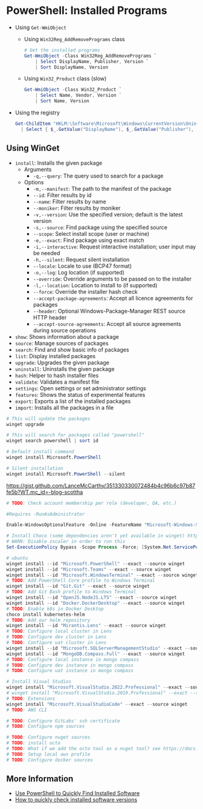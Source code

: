 # PowerShell: Installed Programs

- Using `Get-WmiObject`

  - Using `Win32Reg_AddRemovePrograms` class

    ```ps1
    # Get the installed programs
    Get-WmiObject -Class Win32Reg_AddRemovePrograms `
        | Select DisplayName, Publisher, Version `
        | Sort DisplayName, Version
    ```

  - Using `Win32_Product` class (slow)

    ```ps1
    Get-WmiObject -Class Win32_Product `
        | Select Name, Vendor, Version `
        | Sort Name, Version
    ```

- Using the registry

  ```ps1
  Get-ChildItem "HKLM:\Software\Microsoft\Windows\CurrentVersion\Uninstall" `
    | Select { $_.GetValue("DisplayName"), $_.GetValue("Publisher"), $_.GetValue("DisplayVersion") }
  ```

## Using WinGet

- `install`: Installs the given package
  - Arguments
    - `-q,--query`: The query used to search for a package
  - Options
    - `-m,--manifest`: The path to the manifest of the package
    - `--id`: Filter results by id
    - `--name`: Filter results by name
    - `--moniker`: Filter results by moniker
    - `-v,--version`: Use the specified version; default is the latest version
    - `-s,--source`: Find package using the specified source
    - `--scope`: Select install scope (user or machine)
    - `-e,--exact`: Find package using exact match
    - `-i,--interactive`: Request interactive installation; user input may be needed
    - `-h,--silent`: Request silent installation
    - `--locale`: Locale to use (BCP47 format)
    - `-o,--log`: Log location (if supported)
    - `--override`: Override arguments to be passed on to the installer
    - `-l,--location`: Location to install to (if supported)
    - `--force`: Override the installer hash check
    - `--accept-package-agreements`: Accept all licence agreements for packages
    - `--header`: Optional Windows-Package-Manager REST source HTTP header
    - `--accept-source-agreements`: Accept all source agreements during source operations
- `show`: Shows information about a package
- `source`: Manage sources of packages
- `search`: Find and show basic info of packages
- `list`: Display installed packages
- `upgrade`: Upgrades the given package
- `uninstall`: Uninstalls the given package
- `hash`: Helper to hash installer files
- `validate`: Validates a manifest file
- `settings`: Open settings or set administrator settings
- `features`: Shows the status of experimental features
- `export`: Exports a list of the installed packages
- `import`: Installs all the packages in a file

```ps1
# This will update the packages
winget upgrade

# This will search for packages called "powershell"
winget search powershell | sort id

# Default install command
winget install Microsoft.PowerShell

# Silent installation
winget install Microsoft.PowerShell --silent
```

https://gist.github.com/LanceMcCarthy/351330330072484b4c96b6c97b87fe5b?WT.mc_id=-blog-scottha

```ps1
# TODO: Check account membership per role (developer, QA, etc.)
```

```ps1
#Requires -RunAsAdministrator

Enable-WindowsOptionalFeature -Online -FeatureName "Microsoft-Windows-Subsystem-Linux"

# Install Choco (some dependencies aren't yet available in winget) https://chocolatey.org/install
# WARN: Disable zscaler in order to run this
Set-ExecutionPolicy Bypass -Scope Process -Force; [System.Net.ServicePointManager]::SecurityProtocol = [System.Net.ServicePointManager]::SecurityProtocol -bor 3072; iex ((New-Object System.Net.WebClient).DownloadString('https://community.chocolatey.org/install.ps1'))

# ubuntu
winget install --id "Microsoft.PowerShell" --exact --source winget
winget install --id "Microsoft.Teams" --exact --source winget
winget install --id "Microsoft.WindowsTerminal" --exact --source winget
# TODO: Add PowerShell Core profile to Windows Terminal
winget install --id "Git.Git" --exact --source winget
# TODO: Add Git Bash profile to Windows Terminal
winget install --id "OpenJS.NodeJS.LTS" --exact --source winget
winget install --id "Docker.DockerDesktop" --exact --source winget
# TODO: Enable k8s in Docker Desktop
choco install kubernetes-helm
# TODO: Add our helm repository
winget install --id "Mirantis.Lens" --exact --source winget
# TODO: Configure local cluster in Lens
# TODO: Configure dev cluster in Lens
# TODO: Configure uat cluster in Lens
winget install --id "Microsoft.SQLServerManagementStudio" --exact --source winget
winget install --id "MongoDB.Compass.Full" --exact --source winget
# TODO: Configure local instance in mongo compass
# TODO: Configure dev instance in mongo compass
# TODO: Configure uat instance in mongo compass

# Install Visual Studios
winget install "Microsoft.VisualStudio.2022.Professional" --exact --source winget
# winget install "Microsoft.VisualStudio.2019.Professional" --exact --source winget
# TODO: Extensions
winget install "Microsoft.VisualStudioCode" --exact --source winget
# TODO: AWS CLI

# TODO: Configure GitLabs' ssh certificate
# TODO: Configure npm sources

# TODO: Configure nuget sources
# TODO: install octo
# TODO: What if we add the octo tool as a nuget tool? see https://docs.microsoft.com/en-us/dotnet/core/tools/dotnet-tool-install
# TODO: Setup local aws profile
# TODO: Configure docker sources
```

## More Information

- [Use PowerShell to Quickly Find Installed Software](https://devblogs.microsoft.com/scripting/use-powershell-to-quickly-find-installed-software/)
- [How to quickly check installed software versions](https://www.codetwo.com/admins-blog/how-to-check-installed-software-version/)
